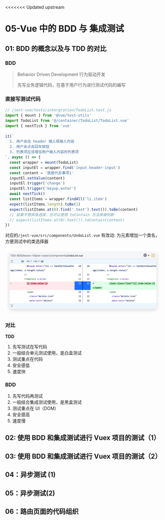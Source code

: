<<<<<<< Updated upstream

# 05-Vue 中的 BDD 与 集成测试

## 01: BDD 的概念以及与 TDD 的对比

### BDD

> Behavior Driven Development 行为驱动开发
>
> 先写业务逻辑代码，在基于用户行为进行测试代码的编写

### 直接写测试代码

```javascript
// /jest-vue/tests/intergration/TodoList.test.js
import { mount } from '@vue/test-utils'
import TodoList from '@/container/TodoList/TodoList.vue'
import { nextTick } from 'vue'

it(`
  1. 用户会在 header 输入框输入内容
  2. 用户会点击回车按钮
  3. 列表项应该增加用户输入内容的列表项 
`, async () => {
  const wrapper = mount(TodoList)
  const inputEl = wrapper.find('input.header-input')
  const content = '我是代办事项1'
  inputEl.setValue(content)
  inputEl.trigger('change')
  inputEl.trigger('keyup.enter')
  await nextTick()
  const listItems = wrapper.findAll('li.item')
  expect(listItems.length).toBe(1)
  expect(listItems.at(0).find('.text').text()).toBe(content)
  // 如果不想具体选择，也可以使用 toContain 方法来做判断
  // expect(listItems.at(0).text()).toContain(content)
})
```

对应的`/jest-vue/src/components/UndoList.vue` 有改动: 为元素增加一个类名，方便测试中的类选择器

![image-20230821130800903](./assets/image-20230821130800903.png)

### 对比

**TDD**

1. 先写测试在写代码
2. 一般结合单元测试使用，是白盒测试
3. 测试重点在代码
4. 安全感低
5. 速度快

### BDD

1. 先写代码再测试
2. 一般结合集成测试使用，是黑盒测试
3. 测试重点在 UI（DOM）
4. 安全感高
5. 速度慢

## 02: 使用 BDD 和集成测试进行 Vuex 项目的测试（1）

## 03: 使用 BDD 和集成测试进行 Vuex 项目的测试（2）

## 04：异步测试 (1)

## 05：异步测试(2)

## 06：路由页面的代码组织
